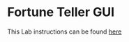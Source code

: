 Fortune Teller GUI
===============
This Lab instructions can be found [here](https://it2045c.github.io/Labs/Labs/4.Fortune_Teller/)